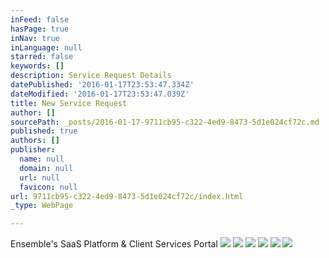```yaml
---
inFeed: false
hasPage: true
inNav: true
inLanguage: null
starred: false
keywords: []
description: Service Request Details
datePublished: '2016-01-17T23:53:47.334Z'
dateModified: '2016-01-17T23:53:47.039Z'
title: New Service Request
author: []
sourcePath: _posts/2016-01-17-9711cb95-c322-4ed9-8473-5d1e024cf72c.md
published: true
authors: []
publisher:
  name: null
  domain: null
  url: null
  favicon: null
url: 9711cb95-c322-4ed9-8473-5d1e024cf72c/index.html
_type: WebPage

---
```

Ensemble's SaaS Platform & Client Services Portal
![](https://s3-us-west-2.amazonaws.com/the-grid-img/p/072c1afd5aa3fc7dfe281160bf2fd86fa0bb72b4.png)
![](https://s3-us-west-2.amazonaws.com/the-grid-img/p/93455be6931599808cbaf0ca027468ac82e34029.png)
![](https://s3-us-west-2.amazonaws.com/the-grid-img/p/857fc20a23f7dd55ac1dddd59324af6f5016c3b6.png)
![](https://the-grid-user-content.s3-us-west-2.amazonaws.com/abbbf20f-f4f5-4021-aad1-b89c946a4b84.png)
![](https://the-grid-user-content.s3-us-west-2.amazonaws.com/2adc831c-0f45-4c77-9658-5757b2b1f94a.png)
![](https://the-grid-user-content.s3-us-west-2.amazonaws.com/cc640d22-e7e2-44b9-9caf-e2b4d987406b.png)